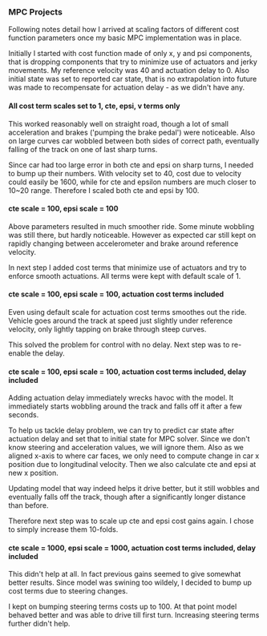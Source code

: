 ### MPC Projects

Following notes detail how I arrived at scaling factors of different cost function parameters once my basic MPC implementation was in place.

Initially I started with cost function made of only x, y and psi components, that is dropping components that try to minimize use of actuators and jerky movements. My reference velocity was 40 and actuation delay to 0. Also initial state was set to reported car state, that is no extrapolation into future was made to recompensate for actuation delay - as we didn't have any.

#### All cost term scales set to 1, cte, epsi, v terms only
This worked reasonably well on straight road, though a lot of small acceleration and brakes ('pumping the brake pedal') were noticeable. Also on large curves car wobbled between both sides of correct path, eventually falling of the track on one of last sharp turns.

Since car had too large error in both cte and epsi on sharp turns, I needed to bump up their numbers. With velocity set to 40, cost due to velocity could easily be 1600, while for cte and epsilon numbers are much closer to 10~20 range. Therefore I scaled both cte and epsi by 100.

#### cte scale = 100, epsi scale = 100
Above parameters resulted in much smoother ride. Some minute wobbling was still there, but hardly noticeable. However as expected car still kept on rapidly changing between accelerometer and brake around reference velocity.

In next step I added cost terms that minimize use of actuators and try to enforce smooth actuations. All terms were kept with default scale of 1.

#### cte scale = 100, epsi scale = 100, actuation cost terms included
Even using default scale for actuation cost terms smoothes out the ride. Vehicle goes around the track at speed just slightly under reference velocity, only lightly tapping on brake through steep curves.

This solved the problem for control with no delay.
Next step was to re-enable the delay.

#### cte scale = 100, epsi scale = 100, actuation cost terms included, delay included
Adding actuation delay immediately wrecks havoc with the model. It immediately starts wobbling around the track and falls off it after a few seconds.

To help us tackle delay problem, we can try to predict car state after actuation delay and set that to initial state for MPC solver. Since we don't know steering and acceleration values, we will ignore them. Also as we aligned x-axis to where car faces, we only need to compute change in car x position due to longitudinal velocity. Then we also calculate cte and epsi at new x position.

Updating model that way indeed helps it drive better, but it still wobbles and eventually falls off the track, though after a significantly longer distance than before.

Therefore next step was to scale up cte and epsi cost gains again. I chose to simply increase them 10-folds.

#### cte scale = 1000, epsi scale = 1000, actuation cost terms included, delay included
This didn't help at all. In fact previous gains seemed to give somewhat better results.
Since model was swining too wildely, I decided to bump up cost terms due to steering changes.

I kept on bumping steering terms costs up to 100. At that point model behaved better and was able to drive till first turn. Increasing steering terms further didn't help.
